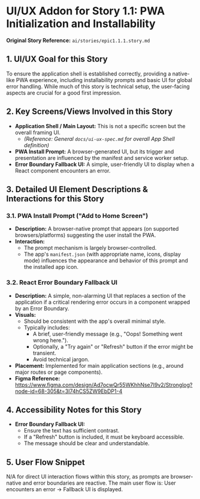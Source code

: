 # UI/UX Addon for Story 1.1: PWA Initialization and Installability

**Original Story Reference:** `ai/stories/epic1.1.1.story.md`

## 1. UI/UX Goal for this Story

To ensure the application shell is established correctly, providing a native-like PWA experience, including installability prompts and basic UI for global error handling. While much of this story is technical setup, the user-facing aspects are crucial for a good first impression.

## 2. Key Screens/Views Involved in this Story

- **Application Shell / Main Layout:** This is not a specific screen but the overall framing UI.
  - _(Reference: General `docs/ui-ux-spec.md` for overall App Shell definition)_
- **PWA Install Prompt:** A browser-generated UI, but its trigger and presentation are influenced by the manifest and service worker setup.
- **Error Boundary Fallback UI:** A simple, user-friendly UI to display when a React component encounters an error.

## 3. Detailed UI Element Descriptions & Interactions for this Story

### 3.1. PWA Install Prompt ("Add to Home Screen")

- **Description:** A browser-native prompt that appears (on supported browsers/platforms) suggesting the user install the PWA.
- **Interaction:**
  - The prompt mechanism is largely browser-controlled.
  - The app's `manifest.json` (with appropriate name, icons, display mode) influences the appearance and behavior of this prompt and the installed app icon.

### 3.2. React Error Boundary Fallback UI

- **Description:** A simple, non-alarming UI that replaces a section of the application if a critical rendering error occurs in a component wrapped by an Error Boundary.
- **Visuals:**
  - Should be consistent with the app's overall minimal style.
  - Typically includes:
    - A brief, user-friendly message (e.g., "Oops! Something went wrong here.").
    - Optionally, a "Try again" or "Refresh" button if the error might be transient.
    - Avoid technical jargon.
- **Placement:** Implemented for main application sections (e.g., around major routes or page components).
- **Figma Reference:** https://www.figma.com/design/Ad7ocwQr55WKhhNse7I9v2/Stronglog?node-id=68-305&t=3I74hCS5ZW9EbDP1-4

## 4. Accessibility Notes for this Story

- **Error Boundary Fallback UI:**
  - Ensure the text has sufficient contrast.
  - If a "Refresh" button is included, it must be keyboard accessible.
  - The message should be clear and understandable.

## 5. User Flow Snippet

N/A for direct UI interaction flows within this story, as prompts are browser-native and error boundaries are reactive. The main user flow is: User encounters an error -> Fallback UI is displayed.
